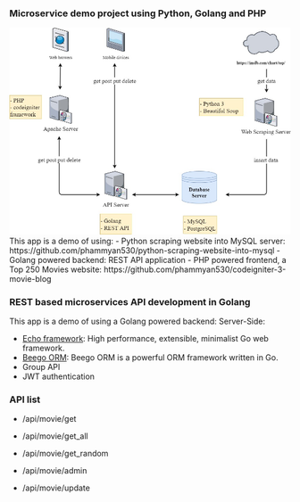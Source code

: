 ### Microservice demo project using Python, Golang and PHP
<img src="https://github.com/phammyan530/golang-api-server/blob/main/image/microservice-demo-project.jpg">
This app is a demo of using: 
- Python scraping website into MySQL server: https://github.com/phammyan530/python-scraping-website-into-mysql
- Golang powered backend: REST API application
- PHP powered frontend, a Top 250 Movies website: https://github.com/phammyan530/codeigniter-3-movie-blog

### REST based microservices API development in Golang
This app is a demo of using a Golang powered backend:
Server-Side:
- [Echo framework](https://echo.labstack.com/): High performance, extensible, minimalist Go web framework.
- [Beego ORM](https://beego.vip/docs/mvc/model/overview.md): Beego ORM is a powerful ORM framework written in Go.
- Group API
- JWT authentication

### API list
- /api/movie/get
- /api/movie/get_all
- /api/movie/get_random

- /api/movie/admin
- /api/movie/update
